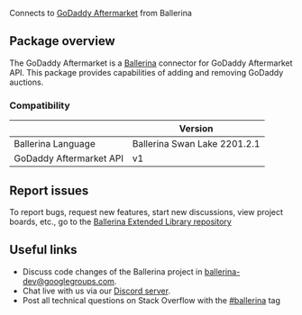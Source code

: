 Connects to [GoDaddy Aftermarket](https://developer.godaddy.com/doc/endpoint/aftermarket) from Ballerina
## Package overview
The GoDaddy Aftermarket is a [Ballerina](https://ballerina.io/) connector for GoDaddy Aftermarket API. This package provides capabilities of adding and removing GoDaddy auctions.

### Compatibility
|                              | Version                   |
|------------------------------|---------------------------|
| Ballerina Language           | Ballerina Swan Lake 2201.2.1|
| GoDaddy Aftermarket API      | v1                        |

## Report issues
To report bugs, request new features, start new discussions, view project boards, etc., go to the [Ballerina Extended Library repository](https://github.com/ballerina-platform/ballerina-extended-library)

## Useful links
- Discuss code changes of the Ballerina project in [ballerina-dev@googlegroups.com](mailto:ballerina-dev@googlegroups.com).
- Chat live with us via our [Discord server](https://discord.gg/ballerinalang).
- Post all technical questions on Stack Overflow with the [#ballerina](https://stackoverflow.com/questions/tagged/ballerina) tag
